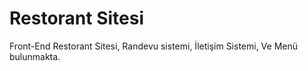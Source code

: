 # Restorant Sitesi
Front-End Restorant Sitesi, Randevu sistemi, İletişim Sistemi, Ve Menü bulunmakta.
